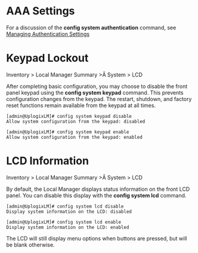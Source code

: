 # AAA Settings

For a discussion of the **config system authentication** command, see [Managing Authentication Settings](http://uplogix.com/docs/local-manager-user-guide/managing-user-accounts/managing-authentication-settings)

# Keypad Lockout

<div class='ucc' />Inventory > Local Manager Summary >Â System > LCD</div>

After completing basic configuration, you may choose to disable the front panel keypad using the **config system keypad** command. This prevents configuration changes from the keypad. The restart, shutdown, and factory reset functions remain available from the keypad at all times. 

```
[admin@UplogixLM]# config system keypad disable
Allow system configuration from the keypad: disabled

[admin@UplogixLM]# config system keypad enable
Allow system configuration from the keypad: enabled
```

# LCD Information

<div class='ucc' />Inventory > Local Manager Summary >Â System > LCD</div>

By default, the Local Manager displays status information on the front LCD panel. You can disable this display with the **config system lcd** command.

```
[admin@UplogixLM]# config system lcd disable
Display system information on the LCD: disabled

[admin@UplogixLM]# config system lcd enable
Display system information on the LCD: enabled
```

The LCD will still display menu options when buttons are pressed, but will be blank otherwise.